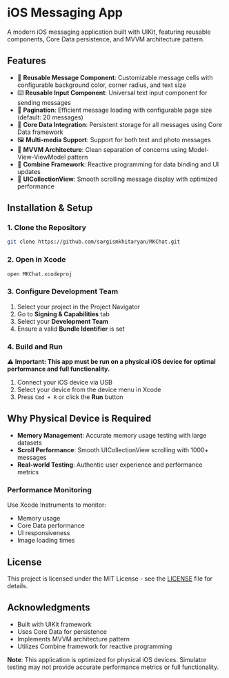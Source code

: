 # iOS Messaging App

A modern iOS messaging application built with UIKit, featuring reusable components, Core Data persistence, and MVVM architecture pattern.

## Features

- 📱 **Reusable Message Component**: Customizable message cells with configurable background color, corner radius, and text size
- ⌨️ **Reusable Input Component**: Universal text input component for sending messages
- 📄 **Pagination**: Efficient message loading with configurable page size (default: 20 messages)
- 💾 **Core Data Integration**: Persistent storage for all messages using Core Data framework
- 🖼️ **Multi-media Support**: Support for both text and photo messages
- 📐 **MVVM Architecture**: Clean separation of concerns using Model-View-ViewModel pattern
- 🔄 **Combine Framework**: Reactive programming for data binding and UI updates
- 📱 **UICollectionView**: Smooth scrolling message display with optimized performance

## Installation & Setup

### 1. Clone the Repository

```bash
git clone https://github.com/sargismkhitaryan/MKChat.git
```

### 2. Open in Xcode

```bash
open MKChat.xcodeproj
```

### 3. Configure Development Team

1. Select your project in the Project Navigator
2. Go to **Signing & Capabilities** tab
3. Select your **Development Team**
4. Ensure a valid **Bundle Identifier** is set

### 4. Build and Run

⚠️ **Important: This app must be run on a physical iOS device for optimal performance and full functionality.**

1. Connect your iOS device via USB
2. Select your device from the device menu in Xcode
3. Press `Cmd + R` or click the **Run** button

## Why Physical Device is Required

- **Memory Management**: Accurate memory usage testing with large datasets
- **Scroll Performance**: Smooth UICollectionView scrolling with 1000+ messages
- **Real-world Testing**: Authentic user experience and performance metrics

### Performance Monitoring

Use Xcode Instruments to monitor:
- Memory usage
- Core Data performance
- UI responsiveness
- Image loading times

## License

This project is licensed under the MIT License - see the [LICENSE](LICENSE) file for details.

## Acknowledgments

- Built with UIKit framework
- Uses Core Data for persistence
- Implements MVVM architecture pattern
- Utilizes Combine framework for reactive programming

**Note**: This application is optimized for physical iOS devices. Simulator testing may not provide accurate performance metrics or full functionality.
